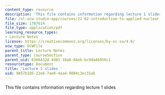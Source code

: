 ```yaml
---
content_type: resource
description: 'This file contains information regarding lecture 1 slides '
file: /ol-ocw-studio-app/courses/22-02-introduction-to-applied-nuclear-physics-spring-2012/9857b10522e67ae84aa49804c3ec31ab_MIT22_02S12_lec01.pdf
file_size: 1787614
file_type: application/pdf
learning_resource_types:
- Lecture Notes
license: https://creativecommons.org/licenses/by-nc-sa/4.0/
ocw_type: OCWFile
parent_title: Lecture Notes
parent_type: CourseSection
parent_uid: 6366432d-4d81-18a0-84eb-bc9da46956c1
resourcetype: Document
title: 'Lecture 1 slides '
uid: 9857b105-22e6-7ae8-4aa4-9804c3ec31ab
---
```

This file contains information regarding lecture 1 slides 